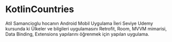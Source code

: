 # KotlinCountries
Atil Samancioglu hocanın Android Mobil Uygulama İleri Seviye Udemy kursunda ki Ülkeler ve bilgileri uygulamasını 
Retrofit, Room, MVVM mimarisi, Data Binding, Extensions yapılarını öğrenmek için yapılan uygulama.
